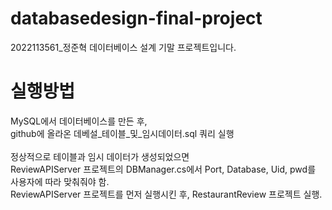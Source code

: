 # databasedesign-final-project
2022113561_정준혁 데이터베이스 설계 기말 프로젝트입니다.

# 실행방법</br>
MySQL에서 데이터베이스를 만든 후,</br>
github에 올라온 데베설_테이블_및_임시데이터.sql 쿼리 실행</br></br>
정상적으로 테이블과 임시 데이터가 생성되었으면</br>
ReviewAPIServer 프로젝트의 DBManager.cs에서 Port, Database, Uid, pwd를 사용자에 따라 맞춰줘야 함.</br>
ReviewAPIServer 프로젝트를 먼저 실행시킨 후, RestaurantReview 프로젝트 실행.
